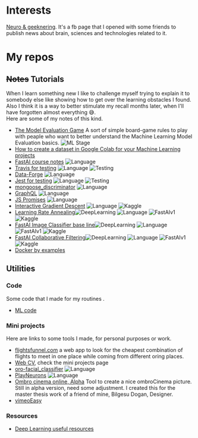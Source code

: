 # Interests
[Neuro & geeknering](https://www.facebook.com/neuromachinebrain/). It's a fb page that I opened with some friends to publish news about brain, sciences and technologies related to it.

# My repos

## ~~Notes~~ Tutorials
When I learn something new I like to challenge myself trying to explain it to somebody else like showing how to get over the learning obstacles I found. Also I think it is a way to better stimulate my recall months later, when I'll have forgotten almost everything 😅.  
Here are some of my notes of this kind.  

* [The Model Evaluation Game](https://gist.github.com/gianfa/4a370517e963d8cd6bd1bb3246ed68ad#file-ml-learn-model_evaluation-md) A sort of simple board-game rules to play with peaple who want to better understand the Machine Learning Model Evaluation basics. ![ML Stage](https://img.shields.io/badge/-MachineLearning-blue.svg)
* [How to create a dataset in Google Colab for your Machine Learning projects](https://medium.com/@gianfrancescoangelini/how-to-create-a-dataset-in-google-colab-for-your-machine-learning-projects-c1852d62936e)
* [FastAI course notes](https://github.com/gianfa/fastai_notes) ![Language](https://img.shields.io/badge/-Python-green.svg)
* [Travis for testing](https://github.com/gianfa/tutorials-travis_testing_python) ![Language](https://img.shields.io/badge/-Python-green.svg) ![Testing](https://img.shields.io/badge/-testing-9fefef.svg)
* [Data-Forge](https://github.com/gianfa/tutorials-dataForge) ![Language](https://img.shields.io/badge/-NodeJS-orange.svg)
* [Jest for testing](https://github.com/gianfa/tutorial-testing-jest) ![Language](https://img.shields.io/badge/-NodeJS-orange.svg) ![Testing](https://img.shields.io/badge/-testing-9fefef.svg)
* [mongoose_discriminator](https://github.com/gianfa/tutorials-mongoose_discriminator) ![Language](https://img.shields.io/badge/-NodeJS-orange.svg)
* [GraphQL](https://github.com/gianfa/tutorials-GraphQL) ![Language](https://img.shields.io/badge/-NodeJS-orange.svg)
* [JS Promises](https://gist.github.com/gianfa/3cc0eee029bd375e83c436218fffb220) ![Language](https://img.shields.io/badge/-NodeJS-orange.svg)
* [Interactive Gradient Descent](https://www.kaggle.com/gianfa/interactive-gradient-descent-from-math) ![Language](https://img.shields.io/badge/-Python-green.svg) ![Kaggle](https://img.shields.io/badge/-Kaggle-9fefef.svg)
* [Learning Rate Annealing](https://www.kaggle.com/gianfa/learning-rate-annealing)![DeepLearning](https://img.shields.io/badge/-DeepLearning-red.svg) ![Language](https://img.shields.io/badge/-Python-green.svg) ![FastAIv1](https://img.shields.io/badge/-FastAIv1-black.svg) ![Kaggle](https://img.shields.io/badge/-Kaggle-9fefef.svg)
* [FastAI Image Classifier base line](https://www.kaggle.com/gianfa/fastaiv1-image-classifier)![DeepLearning](https://img.shields.io/badge/-DeepLearning-red.svg) ![Language](https://img.shields.io/badge/-Python-green.svg) ![FastAIv1](https://img.shields.io/badge/-FastAIv1-black.svg) ![Kaggle](https://img.shields.io/badge/-Kaggle-9fefef.svg)
* [FastAI Collaborative Filtering](https://www.kaggle.com/gianfa/fastaiv1-collaborative-filtering/)![DeepLearning](https://img.shields.io/badge/-DeepLearning-red.svg) ![Language](https://img.shields.io/badge/-Python-green.svg) ![FastAIv1](https://img.shields.io/badge/-FastAIv1-black.svg) ![Kaggle](https://img.shields.io/badge/-Kaggle-9fefef.svg)
* [Docker by examples](https://github.com/gianfa/tutorials-docker_by_examples)

## Utilities

### Code
Some code that I made for my routines . 
* [ML code](https://github.com/gianfa/ML_tools)

### Mini projects
Here are links to some tools I made, for personal purposes or work.

* [flightsfunnel.com](http://flightsfunnel.com) a web app to look for the cheapest combination of flights to meet in one place while coming from different oring places.
* [Web CV](http://cvgian.herokuapp.com), check the mini projects page
* [oro-facial_classifier](https://github.com/gianfa/oro-facial_classifier) ![Language](https://img.shields.io/badge/-Matlab-pink.svg)
* [PlayNeurons](https://github.com/gianfa/PlayNeurons) ![Language](https://img.shields.io/badge/-Matlab-pink.svg)
* [Ombro cinema online, Alpha](http://www.omgd.altervista.org/appTest/ombroCinema/index.php)
Tool to create a nice ombroCinema picture. Still in alpha version, need some adjustment. I created this for the master thesis work of a friend of mine, Bilgesu Dogan, Designer. 
* [vimeoEasy](https://github.com/gianfa/vimeoEasy)

### Resources
* [Deep Learning useful resources](https://github.com/gianfa/deep_learning_resources/blob/master/README.md)

